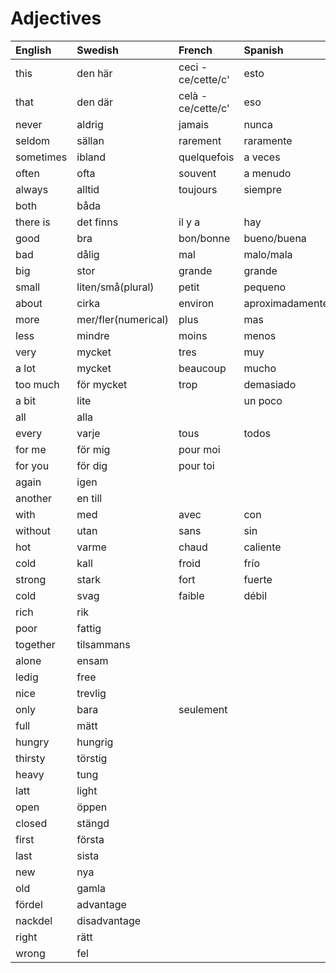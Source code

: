 # Adjectives

| English   | Swedish             | French             | Spanish         | Portugese         | Italian         |
| :-------- | :------------------ | :----------------- | :-------------- | :---------------- | :-------------- |
| this      | den här             | ceci - ce/cette/c' | esto            |                   |                 |
| that      | den där             | celà - ce/cette/c' | eso             |                   |                 |
| never     | aldrig              | jamais             | nunca           |                   |                 |
| seldom    | sällan              | rarement           | raramente       |                   |                 |
| sometimes | ibland              | quelquefois        | a veces         |                   |                 |
| often     | ofta                | souvent            | a menudo        |                   |                 |
| always    | alltid              | toujours           | siempre         | sempre            | sempre          |
| both      | båda                |                    |                 |                   |                 |
| there is  | det finns           | il y a             | hay             |                   |                 |
| good      | bra                 | bon/bonne          | bueno/buena     | bom/boa/bons/boas | buono           |
| bad       | dålig               | mal                | malo/mala       | mau               | cattivo/cattiva |
| big       | stor                | grande             | grande          |                   |                 |
| small     | liten/små(plural)   | petit              | pequeno         |                   |                 |
| about     | cirka               | environ            | aproximadamente |                   |                 |
| more      | mer/fler(numerical) | plus               | mas             |                   |                 |
| less      | mindre              | moins              | menos           |                   |                 |
| very      | mycket              | tres               | muy             | muito             | molto           |
| a lot     | mycket              | beaucoup           | mucho           |                   |                 |
| too much  | för mycket          | trop               | demasiado       |                   | troppo          |
| a bit     | lite                |                    | un poco         |                   |                 |
| all       | alla                |                    |                 |                   |                 |
| every     | varje               | tous               | todos           |                   |                 |
| for me    | för mig             | pour moi           |                 |                   |                 |
| for you   | för dig             | pour toi           |                 |                   |                 |
| again     | igen                |                    |                 |                   |                 |
| another   | en till             |                    |                 |                   |                 |
| with      | med                 | avec               | con             |                   |                 |
| without   | utan                | sans               | sin             |                   |                 |
| hot       | varme               | chaud              | caliente        |                   |                 |
| cold      | kall                | froid              | frío            |                   |                 |
| strong    | stark               | fort               | fuerte          |                   |                 |
| cold      | svag                | faible             | débil           |                   |                 |
| rich      | rik                 |                    |                 |                   |                 |
| poor      | fattig              |                    |                 |                   |                 |
| together  | tilsammans          |                    |                 |                   |                 |
| alone     | ensam               |                    |                 |                   |                 |
| ledig     | free                |                    |                 |                   |                 |
| nice      | trevlig             |                    |                 |                   |                 |
| only      | bara                | seulement          |                 |                   |                 |
| full      | mätt                |                    |                 |                   |                 |
| hungry    | hungrig             |                    |                 |                   |                 |
| thirsty   | törstig             |                    |                 |                   |                 |
| heavy     | tung                |                    |                 |                   |                 |
| latt      | light               |                    |                 |                   |                 |
| open      | öppen               |                    |                 |                   |                 |
| closed    | stängd              |                    |                 |                   |                 |
| first     | första              |                    |                 |                   |                 |
| last      | sista               |                    |                 |                   |                 |
| new       | nya                 |                    |                 |                   |                 |
| old       | gamla               |                    |                 |                   |                 |
| fördel    | advantage           |                    |                 |                   |                 |
| nackdel   | disadvantage        |                    |                 |                   |                 |
| right     | rätt                |                    |                 |                   |                 |
| wrong     | fel                 |
